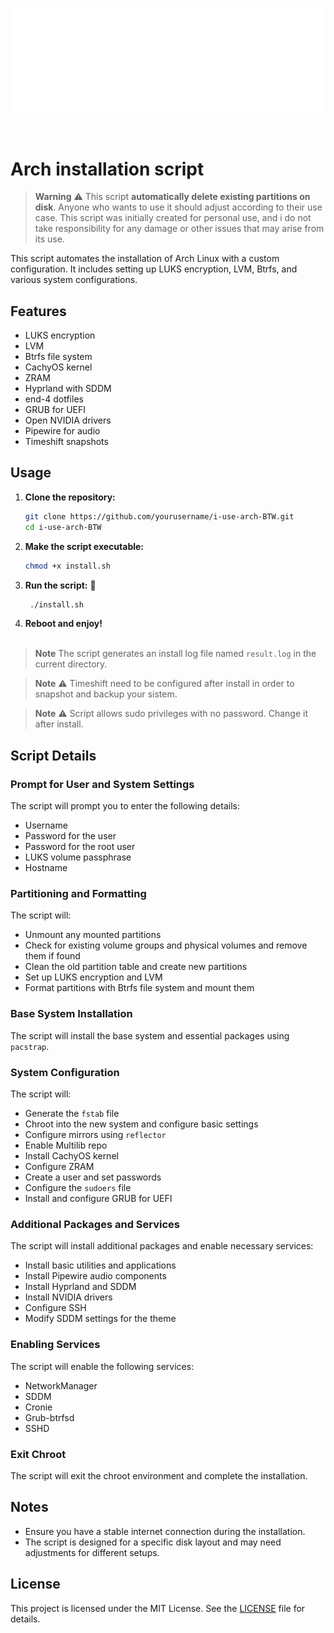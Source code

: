 <p align="center">
  <img src="archlinux-logo.png" alt="Arch Logo"/>
</p>

<br>

# Arch installation script

> **Warning** ⚠️
> This script **automatically delete existing partitions on disk**. Anyone who wants to use it should adjust according to their use case. This script was initially created for personal use, and i do not take responsibility for any damage or other issues that may arise from its use.


This script automates the installation of Arch Linux with a custom configuration. It includes setting up LUKS encryption, LVM, Btrfs, and various system configurations.

## Features

- LUKS encryption
- LVM
- Btrfs file system
- CachyOS kernel
- ZRAM 
- Hyprland with SDDM
- end-4 dotfiles
- GRUB for UEFI
- Open NVIDIA drivers
- Pipewire for audio
- Timeshift snapshots


## Usage

1. **Clone the repository:**

    ```bash
    git clone https://github.com/yourusername/i-use-arch-BTW.git
    cd i-use-arch-BTW
    ```

2. **Make the script executable:**

    ```bash
    chmod +x install.sh
    ```

3. **Run the script:** 🚀

    ```bash
     ./install.sh
    ```
4. **Reboot and enjoy!** 
<br><br>

> **Note**
> The script generates an install log file named `result.log` in the current directory.

> **Note** ⚠️
> Timeshift need to be configured after install in order to snapshot and backup your sistem. 

> **Note** ⚠️
> Script allows sudo privileges with no password. Change it after install.

## Script Details

### Prompt for User and System Settings

The script will prompt you to enter the following details:

- Username
- Password for the user
- Password for the root user
- LUKS volume passphrase
- Hostname

### Partitioning and Formatting

The script will:

- Unmount any mounted partitions
- Check for existing volume groups and physical volumes and remove them if found
- Clean the old partition table and create new partitions
- Set up LUKS encryption and LVM
- Format partitions with Btrfs file system and mount them

### Base System Installation

The script will install the base system and essential packages using `pacstrap`.

### System Configuration

The script will:

- Generate the `fstab` file
- Chroot into the new system and configure basic settings
- Configure mirrors using `reflector`
- Enable Multilib repo
- Install CachyOS kernel
- Configure ZRAM
- Create a user and set passwords
- Configure the `sudoers` file
- Install and configure GRUB for UEFI


### Additional Packages and Services

The script will install additional packages and enable necessary services:

- Install basic utilities and applications
- Install Pipewire audio components
- Install Hyprland and SDDM
- Install NVIDIA drivers
- Configure SSH
- Modify SDDM settings for the theme

### Enabling Services

The script will enable the following services:

- NetworkManager
- SDDM
- Cronie
- Grub-btrfsd
- SSHD

### Exit Chroot

The script will exit the chroot environment and complete the installation.

## Notes

- Ensure you have a stable internet connection during the installation.
- The script is designed for a specific disk layout and may need adjustments for different setups.

## License

This project is licensed under the MIT License. See the [LICENSE](http://_vscodecontentref_/2) file for details.



